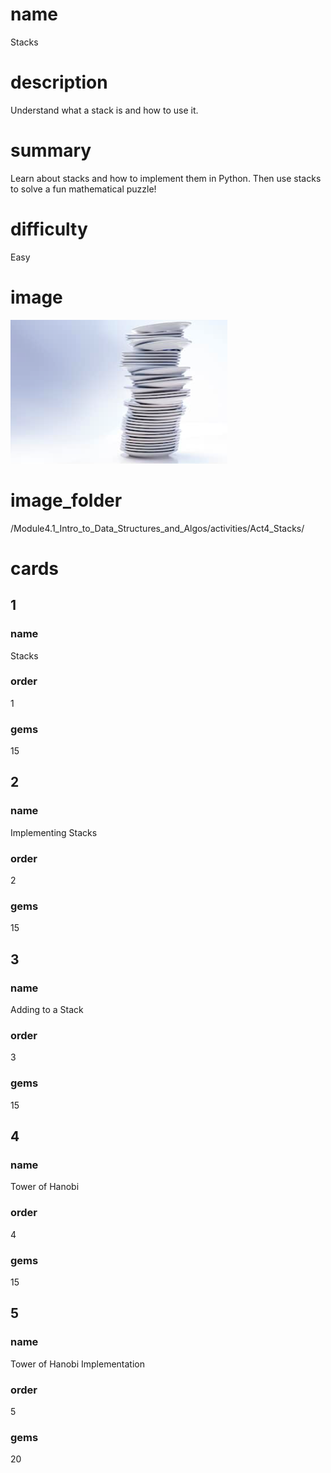 # name
Stacks

# description
Understand what a stack is and how to use it.

# summary
Learn about stacks and how to implement them in Python. Then use stacks to solve a fun mathematical puzzle!

# difficulty
Easy

# image
<img src="/Module4.1_Intro_to_Data_Structures_and_Algos/Images/stacks.png">

# image_folder
/Module4.1_Intro_to_Data_Structures_and_Algos/activities/Act4_Stacks/

# cards
 
## 1

### name
Stacks

### order
1 

### gems
15

## 2

### name
Implementing Stacks

### order
2

### gems
15

## 3

### name
Adding to a Stack

### order
3

### gems
15

## 4

### name
Tower of Hanobi

### order
4

### gems
15

## 5

### name
Tower of Hanobi Implementation

### order
5

### gems
20
